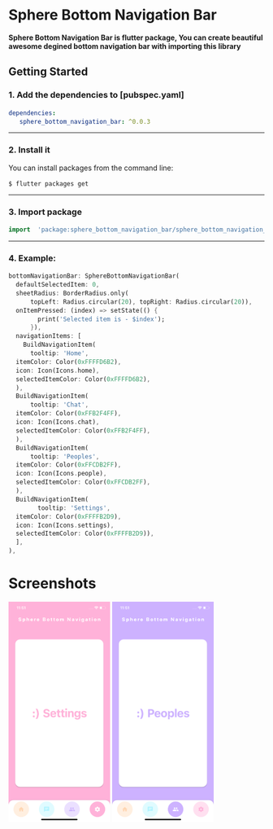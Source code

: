 # Sphere Bottom Navigation Bar

**Sphere Bottom Navigation Bar is flutter package, You can create beautiful awesome degined bottom navigation bar with importing this library**

## Getting Started

### 1.  Add the dependencies to [pubspec.yaml]
```yaml
dependencies:
   sphere_bottom_navigation_bar: ^0.0.3
```
---
###  2.  Install it
You can install packages from the command line:
```shell
$ flutter packages get
```
---


### 3. Import package
```dart
import  'package:sphere_bottom_navigation_bar/sphere_bottom_navigation_bar.dart';
```
---
###  4.  Example: 

```dart
bottomNavigationBar: SphereBottomNavigationBar(  
  defaultSelectedItem: 0,  
  sheetRadius: BorderRadius.only(  
      topLeft: Radius.circular(20), topRight: Radius.circular(20)),  
  onItemPressed: (index) => setState(() {  
        print('Selected item is - $index');  
      }),   
  navigationItems: [  
    BuildNavigationItem(  
      tooltip: 'Home',  
  itemColor: Color(0xFFFFD6B2),  
  icon: Icon(Icons.home),  
  selectedItemColor: Color(0xFFFFD6B2),  
  ),  
  BuildNavigationItem(  
      tooltip: 'Chat',  
  itemColor: Color(0xFFB2F4FF),  
  icon: Icon(Icons.chat),  
  selectedItemColor: Color(0xFFB2F4FF),  
  ),  
  BuildNavigationItem(  
      tooltip: 'Peoples',  
  itemColor: Color(0xFFCDB2FF),  
  icon: Icon(Icons.people),  
  selectedItemColor: Color(0xFFCDB2FF),  
  ),  
  BuildNavigationItem(  
        tooltip: 'Settings',  
  itemColor: Color(0xFFFFB2D9),  
  icon: Icon(Icons.settings),  
  selectedItemColor: Color(0xFFFFB2D9)),  
  ],  
),
```

# Screenshots 


<img src="images/img.png" alt="drawing" width="200"/>
<img src="images/img2.png" alt="drawing" width="200"/>
